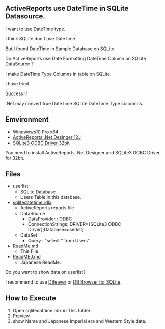 ActiveReports use DateTime in SQLite Datasource.
---------------------------------------

I want to use DateTime type.

I think SQLite don't use DateTime.

But,I found DateTime in Sample Database on SQLite.

Do ActiveReports use Date Formatting DateTime Column on SQLite DataSource ?

I make DateTime Type Columns in table on SQLite.

I have tried.

Success !!

.Net may convert true DateTime SQLite DateTime Type coloumns.

## Emvironment

- Windwows10 Pro x64
- [ActiveReports .Net Desinger 12J](https://www.grapecity.co.jp/developer/activereports)
- [SQLite3 ODBC Driver 32bit](http://www.ch-werner.de/sqliteodbc/sqliteodbc.exe)

You need to install ActiveReports .Net Designer and SQLite3 OCBC Driver for 32bit.

## Files

- userlist
    - SQLite Database
    - Users Table in this database.
- [sqlitedatetime.rdlx](sqlitedatetime.rdlx)
    - ActiveReports reports file
    - DataSource
        - DataProvider : ODBC 
        - ConnectionStrings: DRIVER={SQLite3 ODBC Driver};Database=userlist;
    - DataSet
        - Query : "select * from Users"
- ReadMe.md
    - This File
- [ReadMEJ.md](ReadMEJ.md)
    - Japanese ReadMe.


Do you want to show data on userlist?

I recommend to use [DBeaver](https://dbeaver.io/) or [DB Browser for SQLite](https://sqlitebrowser.org/).

## How to Execute

1. Open sqlitedattime.rdlx in This folder.
2. Preview.
3. show Name and Japanese Imperial era and Western Style date.
